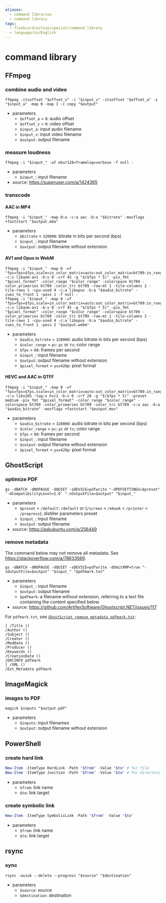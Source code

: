 ```yaml
---
aliases:
  - command libraries
  - command library
tags:
  - flashcard/active/special/command_library
  - language/in/English
---
```


# command library

## FFmpeg

### combine audio and video

```shell
ffmpeg -itsoffset "$offset_v" -i "$input_v" -itsoffset "$offset_a" -i "$input_a" -map 0 -map 1 -c copy "$output"
```

- parameters
  - `$offset_a` = `0`: audio offset
  - `$offset_v` = `0`: video offset
  - `$input_a`: input audio filename
  - `$input_v`: input video filename
  - `$output`: output filename

### measure loudness

```shell
ffmpeg -i "$input_" -af ebur128=framelog=verbose -f null -
```

- parameters
  - `$input_`: input filename
- source: <https://superuser.com/a/1424365>

### transcode

#### AAC in MP4

```shell
ffmpeg -i "$input_" -map 0:a -c:a aac -b:a "$bitrate" -movflags +faststart "$output.m4a"
```

- parameters
  - `$bitrate` = `320000`: bitrate in bits per second (bps)
  - `$input_`: input filename
  - `$output`: output filename without extension

#### AV1 and Opus in WebM

```shell
ffmpeg -i "$input_" -map 0 -vf "fps=fps=$fps,scale=in_color_matrix=auto:out_color_matrix=bt709:in_range=auto:out_range=$color_range" -c:v libaom-av1 -b:v 0 -crf 45 -g "$($fps * 5)" -pix_fmt "$pixel_format" -color_range "$color_range" -colorspace bt709 -color_primaries bt709 -color_trc bt709 -row-mt 1 -tile-columns 2 -tile-rows 1 -cpu-used 4 -c:a libopus -b:a "$audio_bitrate" -cues_to_front 1 -pass 1 -f null -
ffmpeg -i "$input_" -map 0 -vf "fps=fps=$fps,scale=in_color_matrix=auto:out_color_matrix=bt709:in_range=auto:out_range=$color_range" -c:v libaom-av1 -b:v 0 -crf 45 -g "$($fps * 5)" -pix_fmt "$pixel_format" -color_range "$color_range" -colorspace bt709 -color_primaries bt709 -color_trc bt709 -row-mt 1 -tile-columns 2 -tile-rows 1 -cpu-used 4 -c:a libopus -b:a "$audio_bitrate" -cues_to_front 1 -pass 2 "$output.webm"
```

- parameters
  - `$audio_bitrate` = `320000`: audio bitrate in bits per second (bps)
  - `$color_range` = `pc`: `pc` or `tv`; color range
  - `$fps` = `60`: frames per second
  - `$input_`: input filename
  - `$output`: output filename without extension
  - `$pixel_format` = `yuv420p`: pixel format

#### HEVC and AAC in QTFF

```shell
ffmpeg -i "$input_" -map 0 -vf "fps=fps=$fps,scale=in_color_matrix=auto:out_color_matrix=bt709:in_range=auto:out_range=$color_range" -c:v libx265 -tag:v hvc1 -b:v 0 -crf 28 -g "$($fps * 5)" -preset medium -pix_fmt "$pixel_format" -color_range "$color_range" -colorspace bt709 -color_primaries bt709 -color_trc bt709 -c:a aac -b:a "$audio_bitrate" -movflags +faststart "$output.mov"
```

- parameters
  - `$audio_bitrate` = `320000`: audio bitrate in bits per second (bps)
  - `$color_range` = `pc`: `pc` or `tv`; color range
  - `$fps` = `60`: frames per second
  - `$input_`: input filename
  - `$output`: output filename without extension
  - `$pixel_format` = `yuv420p`: pixel format

## GhostScript

### optimize PDF

```shell
gs -dBATCH -dNOPAUSE -dQUIET -sDEVICE=pdfwrite "-dPDFSETTINGS=$preset" '-dCompatibilityLevel=2.0' "-sOutputFile=$output" "$input_"
```

- parameters
  - `$preset` = `/default`: `/default` or (`/screen` < `/ebook` < `/printer` < `/prepress`); distiller parameters preset
  - `$input_`: input filename
  - `$output`: output filename
- source: <https://askubuntu.com/a/256449>

### remove metadata

The command below may not remove all metadata. See <https://stackoverflow.com/a/78633569>.

```shell
gs -dBATCH -dNOPAUSE -dQUIET -sDEVICE=pdfwrite -dOmitXMP=true "-sOutputFile=$output" "$input_" "$pdfmark.txt"
```

- parameters
  - `$input_`: input filename
  - `$output`: output filename
  - `$pdfmark`: a filename without extension, referring to a text file containing the content specified below
- source: <https://github.com/ArtifexSoftware/Ghostscript.NET/issues/117>

For `pdfmark.txt`, see [`GhostScript remove metadata pdfmark.txt`](attachments/GhostScript%20remove%20metadata%20pdfmark.txt):

```pdfmark
[ /Title ()
/Author ()
/Subject ()
/Creator ()
/ModDate ()
/Producer ()
/Keywords ()
/CreationDate ()
/DOCINFO pdfmark
[ /XML ()
/Ext_Metadata pdfmark
```

## ImageMagick

### images to PDF

```shell
magick $inputs "$output.pdf"
```

- parameters
  - `$inputs`: input filenames
  - `$output`: output filename without extension

## PowerShell

### create hard link

```PowerShell
New-Item -ItemType HardLink -Path "$from" -Value "$to" # for file
New-Item -ItemType Junction -Path "$from" -Value "$to" # for directory
```

- parameters
  - `$from`: link name
  - `$to`: link target

### create symbolic link

```PowerShell
New-Item -ItemType SymbolicLink -Path "$from" -Value "$to"
```

- parameters
  - `$from`: link name
  - `$to`: link target

## rsync

### sync

```shell
rsync -avzuk --delete --progress "$source" "$destination"
```

- parameters
  - `$source`: source
  - `$destination`: destination
